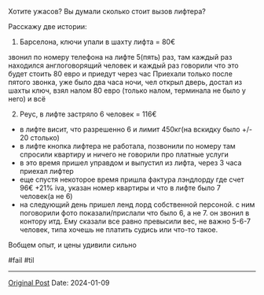 Хотите ужасов? Вы думали сколько стоит вызов лифтера?

Расскажу две истории:
1. Барселона, ключи упали в шахту лифта = 80€

звонил по номеру телефона на лифте 5(пять) раз, там каждый раз находился англоговорящий человек и каждый раз говорили что это будет стоить 80 евро и приедут через час
Приехали только после пятого звонка, уже было два часа ночи, чел открыл дверь, достал из шахты ключ, взял налом 80 евро (только налом, терминала не было у него) и всё

2. Реус, в лифте застряло 6 человек = 116€
- в лифте висит, что разрешенно 6 и лимит 450кг(на вскидку было +/- 20 столько)
- в лифте кнопка лифтера не работала, позвонили по номеру там спросили квартиру и ничего не говорили про платные услуги
- в это время пришел управдом и выпустил из лифта, через 3 часа приехал лифтер
- еще спустя некоторое время пришла фактура лэндлорду где счет 96€ +21% iva, указан номер квартиры и что в лифте было 7 человек(а не 6)
- на следующий  день пришел ленд лорд собственной персоной. с ним поговорили фото показали/прислали что было 6, а не 7. он звонил в контору итд. Ему сказали все равно превысили вес, не важно 5-6-7 человек, типа хочешь не платить судись или что-то такое. 


Вобщем опыт, и цены удивили сильно

#fail #til

---
[Original Post](https://t.me/lev2tarragona/1874)
Date: 2024-01-09

